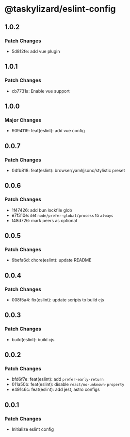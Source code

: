 # @taskylizard/eslint-config

## 1.0.2

### Patch Changes

- 5d812fe: add vue plugin

## 1.0.1

### Patch Changes

- cb7731a: Enable vue support

## 1.0.0

### Major Changes

- 9094119: feat(eslint): add vue config

## 0.0.7

### Patch Changes

- 04fb818: feat(eslint): browser/yaml/jsonc/stylistic preset

## 0.0.6

### Patch Changes

- 1f47426: add bun lockfile glob
- e7f310e: set `node/prefer-global/process` to `always`
- f48d726: mark peers as optional

## 0.0.5

### Patch Changes

- 9befa6d: chore(eslint): update README

## 0.0.4

### Patch Changes

- 008f5a4: fix(eslint): update scripts to build cjs

## 0.0.3

### Patch Changes

- build(eslint): build cjs

## 0.0.2

### Patch Changes

- bfd6f7e: feat(eslint): add `prefer-early-return`
- 011a50b: feat(eslint): disable `react/no-unknown-property`
- e491c6c: feat(eslint): add jest, astro configs

## 0.0.1

### Patch Changes

- Initialize eslint config
